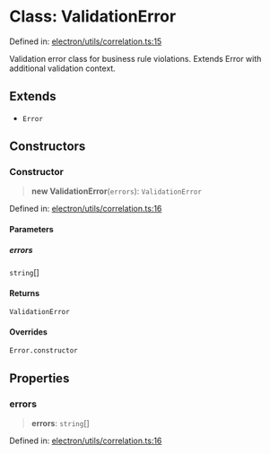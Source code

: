 # Class: ValidationError

Defined in: [electron/utils/correlation.ts:15](https://github.com/Nick2bad4u/Uptime-Watcher/blob/2a45eeb1723f8f7089001af2c92aa07d82dfe7e4/electron/utils/correlation.ts#L15)

Validation error class for business rule violations.
Extends Error with additional validation context.

## Extends

- `Error`

## Constructors

### Constructor

> **new ValidationError**(`errors`): `ValidationError`

Defined in: [electron/utils/correlation.ts:16](https://github.com/Nick2bad4u/Uptime-Watcher/blob/2a45eeb1723f8f7089001af2c92aa07d82dfe7e4/electron/utils/correlation.ts#L16)

#### Parameters

##### errors

`string`[]

#### Returns

`ValidationError`

#### Overrides

`Error.constructor`

## Properties

### errors

> **errors**: `string`[]

Defined in: [electron/utils/correlation.ts:16](https://github.com/Nick2bad4u/Uptime-Watcher/blob/2a45eeb1723f8f7089001af2c92aa07d82dfe7e4/electron/utils/correlation.ts#L16)
